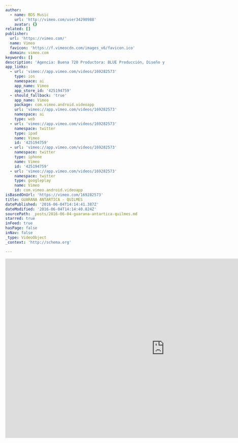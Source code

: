 ```yaml
---
author:
  - name: BDS Music
    url: 'http://vimeo.com/user34290988'
    avatar: {}
related: []
publisher:
  url: 'https://vimeo.com/'
  name: Vimeo
  favicon: 'https://f.vimeocdn.com/images_v6/favicon.ico'
  domain: vimeo.com
keywords: []
description: 'Agencia: Buena 720 Productora: BLUE Producción, Diseño y Audio Post x BDS'
app_links:
  - url: 'vimeo://app.vimeo.com/videos/169282573'
    type: ios
    namespace: ai
    app_name: Vimeo
    app_store_id: '425194759'
  - should_fallback: 'true'
    app_name: Vimeo
    package: com.vimeo.android.videoapp
    url: 'vimeo://app.vimeo.com/videos/169282573'
    namespace: ai
    type: web
  - url: 'vimeo://app.vimeo.com/videos/169282573'
    namespace: twitter
    type: ipad
    name: Vimeo
    id: '425194759'
  - url: 'vimeo://app.vimeo.com/videos/169282573'
    namespace: twitter
    type: iphone
    name: Vimeo
    id: '425194759'
  - url: 'vimeo://app.vimeo.com/videos/169282573'
    namespace: twitter
    type: googleplay
    name: Vimeo
    id: com.vimeo.android.videoapp
isBasedOnUrl: 'https://vimeo.com/169282573'
title: GUARANA ANTARTICA - QUILMES
datePublished: '2016-06-04T14:14:41.387Z'
dateModified: '2016-06-04T14:14:40.824Z'
sourcePath: _posts/2016-06-04-guarana-antartica-quilmes.md
starred: true
inFeed: true
hasPage: false
inNav: false
_type: VideoObject
_context: 'http://schema.org'

---
```

<iframe src="https://cdn.embedly.com/widgets/media.html?src=https%3A%2F%2Fplayer.vimeo.com%2Fvideo%2F169282573&amp;url=https%3A%2F%2Fvimeo.com%2F169282573&amp;image=http%3A%2F%2Fi.vimeocdn.com%2Fvideo%2F573963870_1280.jpg&amp;key=b7d04c9b404c499eba89ee7072e1c4f7&amp;type=text%2Fhtml&amp;schema=vimeo" width="1000" height="563" scrolling="no" frameborder="0" allowfullscreen="" style=""></iframe>